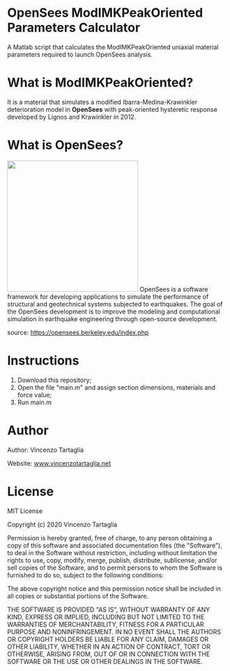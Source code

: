 # OpenSees ModIMKPeakOriented Parameters Calculator
A Matlab script that calculates the ModIMKPeakOriented uniaxial material parameters required to launch OpenSees analysis.

# What is ModIMKPeakOriented?
It is a material that simulates a modified Ibarra-Medina-Krawinkler deterioration model in **OpenSees** with peak-oriented hysteretic response developed by Lignos and Krawinkler in 2012.

# What is OpenSees?
<img src="https://peer.berkeley.edu/sites/default/files/styles/openberkeley_brand_widgets_rectangle/public/os_new_1.jpg?itok=HHXcMbOR" width="300">
OpenSees is a software framework for developing applications to simulate the performance of structural and geotechnical systems subjected to earthquakes.
The goal of the OpenSees development is to improve the modeling and computational simulation in earthquake engineering through open-source development.

source: https://opensees.berkeley.edu/index.php

# Instructions
1) Download this repository;
2) Open the file "main.m" and assign section dimensions, materials and force value;
3) Run main.m

# Author
Author: Vincenzo Tartaglia

Website: www.vincenzotartaglia.net

# License

MIT License

Copyright (c) 2020 Vincenzo Tartaglia

Permission is hereby granted, free of charge, to any person obtaining a copy
of this software and associated documentation files (the "Software"), to deal
in the Software without restriction, including without limitation the rights
to use, copy, modify, merge, publish, distribute, sublicense, and/or sell
copies of the Software, and to permit persons to whom the Software is
furnished to do so, subject to the following conditions:

The above copyright notice and this permission notice shall be included in all
copies or substantial portions of the Software.

THE SOFTWARE IS PROVIDED "AS IS", WITHOUT WARRANTY OF ANY KIND, EXPRESS OR
IMPLIED, INCLUDING BUT NOT LIMITED TO THE WARRANTIES OF MERCHANTABILITY,
FITNESS FOR A PARTICULAR PURPOSE AND NONINFRINGEMENT. IN NO EVENT SHALL THE
AUTHORS OR COPYRIGHT HOLDERS BE LIABLE FOR ANY CLAIM, DAMAGES OR OTHER
LIABILITY, WHETHER IN AN ACTION OF CONTRACT, TORT OR OTHERWISE, ARISING FROM,
OUT OF OR IN CONNECTION WITH THE SOFTWARE OR THE USE OR OTHER DEALINGS IN THE
SOFTWARE.
